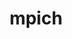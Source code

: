 ---
title: "mpich"
layout: cache
categories: [package, develop-2023-05-14]
meta: {"versions": ["3.4.3", "4.1.1"], "compilers": ["gcc@=11.1.0", "gcc@=11.3.0", "gcc@=12.1.0", "gcc@=7.3.1", "gcc@=7.5.0", "oneapi@=2023.0.0"], "oss": ["amzn2", "ubuntu18.04", "ubuntu20.04", "ubuntu22.04"], "platforms": ["linux"], "targets": ["aarch64", "neoverse_n1", "ppc64le", "x86_64", "x86_64_v3"], "stacks": ["aws-isc", "aws-isc-aarch64", "build_systems", "data-vis-sdk", "e4s", "e4s-oneapi", "e4s-power", "root", "tutorial"], "num_specs": 16, "num_specs_by_stack": {"root": 16, "e4s-oneapi": 1, "e4s": 4, "e4s-power": 3, "data-vis-sdk": 2, "tutorial": 2, "build_systems": 1, "aws-isc-aarch64": 2, "aws-isc": 1}}
spec_details: [{"hash": "pm4qc6j6b7st65sabl6dheg6gfg77mmx", "compiler": "oneapi@=2023.0.0", "versions": ["3.4.3"], "os": "ubuntu20.04", "platform": "linux", "target": "x86_64", "variants": ["~argobots", "build_system=autotools", "~cuda", "datatype-engine=auto", "device=ch4", "+fortran", "+hwloc", "+hydra", "+libxml2", "netmod=ofi", "patches=66ba8eb,7326028,be529bf", "+pci", "pmi=pmi", "~rocm", "+romio", "~slurm", "~two_level_namespace", "~verbs", "~wrapperrpath"], "stacks": ["root", "e4s-oneapi"], "size": "-", "tarball": "https://binaries.spack.io/releases/develop-2023-05-14/build_cache/linux-ubuntu20.04-x86_64/oneapi-2023.0.0/mpich-3.4.3/linux-ubuntu20.04-x86_64-oneapi-2023.0.0-mpich-3.4.3-pm4qc6j6b7st65sabl6dheg6gfg77mmx.spack"}, {"hash": "vatatap3rulizyc3f7yiql72amnsbhd4", "compiler": "gcc@=11.1.0", "versions": ["4.1.1"], "os": "ubuntu20.04", "platform": "linux", "target": "x86_64_v3", "variants": ["~argobots", "build_system=autotools", "~cuda", "datatype-engine=auto", "device=ch4", "+fortran", "+hwloc", "+hydra", "+libxml2", "netmod=ofi", "+pci", "pmi=pmi", "~rocm", "+romio", "~slurm", "~two_level_namespace", "~vci", "~verbs", "~wrapperrpath"], "stacks": ["root", "e4s"], "size": "-", "tarball": "https://binaries.spack.io/releases/develop-2023-05-14/build_cache/linux-ubuntu20.04-x86_64_v3/gcc-11.1.0/mpich-4.1.1/linux-ubuntu20.04-x86_64_v3-gcc-11.1.0-mpich-4.1.1-vatatap3rulizyc3f7yiql72amnsbhd4.spack"}, {"hash": "tfjzzx7if2hx5gngnc7gqnmew7znsvmj", "compiler": "gcc@=11.1.0", "versions": ["4.1.1"], "os": "ubuntu20.04", "platform": "linux", "target": "ppc64le", "variants": ["~argobots", "build_system=autotools", "~cuda", "datatype-engine=auto", "device=ch4", "+fortran", "+hwloc", "+hydra", "+libxml2", "netmod=ofi", "+pci", "pmi=pmi", "~rocm", "+romio", "~slurm", "~two_level_namespace", "~vci", "~verbs", "~wrapperrpath"], "stacks": ["root", "e4s-power"], "size": "-", "tarball": "https://binaries.spack.io/releases/develop-2023-05-14/build_cache/linux-ubuntu20.04-ppc64le/gcc-11.1.0/mpich-4.1.1/linux-ubuntu20.04-ppc64le-gcc-11.1.0-mpich-4.1.1-tfjzzx7if2hx5gngnc7gqnmew7znsvmj.spack"}, {"hash": "l4mbcp4qeerqrt5euzvhunciqfq7ctjv", "compiler": "gcc@=11.1.0", "versions": ["4.1.1"], "os": "ubuntu20.04", "platform": "linux", "target": "x86_64_v3", "variants": ["~argobots", "build_system=autotools", "~cuda", "datatype-engine=auto", "device=ch4", "+fortran", "+hwloc", "+hydra", "+libxml2", "netmod=ofi", "+pci", "pmi=pmi", "~rocm", "+romio", "~slurm", "~two_level_namespace", "~vci", "~verbs", "+wrapperrpath"], "stacks": ["data-vis-sdk", "root"], "size": "-", "tarball": "https://binaries.spack.io/releases/develop-2023-05-14/build_cache/linux-ubuntu20.04-x86_64_v3/gcc-11.1.0/mpich-4.1.1/linux-ubuntu20.04-x86_64_v3-gcc-11.1.0-mpich-4.1.1-l4mbcp4qeerqrt5euzvhunciqfq7ctjv.spack"}, {"hash": "g64rdbkmmjn5eufcuribsy2mjukjvk62", "compiler": "gcc@=11.1.0", "versions": ["4.1.1"], "os": "ubuntu20.04", "platform": "linux", "target": "x86_64_v3", "variants": ["~argobots", "build_system=autotools", "~cuda", "datatype-engine=auto", "device=ch4", "+fortran", "+hwloc", "+hydra", "+libxml2", "netmod=ofi", "+pci", "pmi=pmi", "~rocm", "+romio", "~slurm", "~two_level_namespace", "~vci", "~verbs", "~wrapperrpath"], "stacks": ["root", "e4s"], "size": "-", "tarball": "https://binaries.spack.io/releases/develop-2023-05-14/build_cache/linux-ubuntu20.04-x86_64_v3/gcc-11.1.0/mpich-4.1.1/linux-ubuntu20.04-x86_64_v3-gcc-11.1.0-mpich-4.1.1-g64rdbkmmjn5eufcuribsy2mjukjvk62.spack"}, {"hash": "fb4tt653pmmepubwhorioxxa6mk6hzre", "compiler": "gcc@=12.1.0", "versions": ["4.1.1"], "os": "ubuntu22.04", "platform": "linux", "target": "x86_64_v3", "variants": ["~argobots", "build_system=autotools", "~cuda", "datatype-engine=auto", "device=ch4", "+fortran", "+hwloc", "+hydra", "+libxml2", "netmod=ofi", "+pci", "pmi=pmi", "~rocm", "+romio", "~slurm", "~two_level_namespace", "~vci", "~verbs", "+wrapperrpath"], "stacks": ["root", "tutorial"], "size": "-", "tarball": "https://binaries.spack.io/releases/develop-2023-05-14/build_cache/linux-ubuntu22.04-x86_64_v3/gcc-12.1.0/mpich-4.1.1/linux-ubuntu22.04-x86_64_v3-gcc-12.1.0-mpich-4.1.1-fb4tt653pmmepubwhorioxxa6mk6hzre.spack"}, {"hash": "jt4nwy3szff5ldz2644v3stehqcsn64n", "compiler": "gcc@=11.1.0", "versions": ["4.1.1"], "os": "ubuntu20.04", "platform": "linux", "target": "ppc64le", "variants": ["~argobots", "build_system=autotools", "~cuda", "datatype-engine=auto", "device=ch4", "+fortran", "+hwloc", "+hydra", "+libxml2", "netmod=ofi", "+pci", "pmi=pmi", "~rocm", "+romio", "~slurm", "~two_level_namespace", "~vci", "~verbs", "~wrapperrpath"], "stacks": ["root", "e4s-power"], "size": "-", "tarball": "https://binaries.spack.io/releases/develop-2023-05-14/build_cache/linux-ubuntu20.04-ppc64le/gcc-11.1.0/mpich-4.1.1/linux-ubuntu20.04-ppc64le-gcc-11.1.0-mpich-4.1.1-jt4nwy3szff5ldz2644v3stehqcsn64n.spack"}, {"hash": "3mapxl5fv7tsir4ewh7cbzjc4xjcuq4y", "compiler": "gcc@=11.3.0", "versions": ["4.1.1"], "os": "ubuntu22.04", "platform": "linux", "target": "x86_64_v3", "variants": ["~argobots", "build_system=autotools", "~cuda", "datatype-engine=auto", "device=ch4", "+fortran", "+hwloc", "+hydra", "+libxml2", "netmod=ofi", "+pci", "pmi=pmi", "~rocm", "+romio", "~slurm", "~two_level_namespace", "~vci", "~verbs", "+wrapperrpath"], "stacks": ["root", "tutorial"], "size": "-", "tarball": "https://binaries.spack.io/releases/develop-2023-05-14/build_cache/linux-ubuntu22.04-x86_64_v3/gcc-11.3.0/mpich-4.1.1/linux-ubuntu22.04-x86_64_v3-gcc-11.3.0-mpich-4.1.1-3mapxl5fv7tsir4ewh7cbzjc4xjcuq4y.spack"}, {"hash": "baywflcwbvcjukmnzzl63ppkypodncys", "compiler": "gcc@=11.1.0", "versions": ["4.1.1"], "os": "ubuntu20.04", "platform": "linux", "target": "x86_64_v3", "variants": ["~argobots", "build_system=autotools", "~cuda", "datatype-engine=auto", "device=ch4", "+fortran", "+hwloc", "+hydra", "+libxml2", "netmod=ofi", "+pci", "pmi=pmi", "~rocm", "+romio", "~slurm", "~two_level_namespace", "~vci", "~verbs", "+wrapperrpath"], "stacks": ["data-vis-sdk", "root"], "size": "-", "tarball": "https://binaries.spack.io/releases/develop-2023-05-14/build_cache/linux-ubuntu20.04-x86_64_v3/gcc-11.1.0/mpich-4.1.1/linux-ubuntu20.04-x86_64_v3-gcc-11.1.0-mpich-4.1.1-baywflcwbvcjukmnzzl63ppkypodncys.spack"}, {"hash": "7nd5rcxjsakql7ynm6tulavtncxkxh33", "compiler": "gcc@=11.1.0", "versions": ["4.1.1"], "os": "ubuntu20.04", "platform": "linux", "target": "x86_64_v3", "variants": ["~argobots", "build_system=autotools", "~cuda", "datatype-engine=auto", "device=ch4", "+fortran", "+hwloc", "+hydra", "+libxml2", "netmod=ofi", "+pci", "pmi=pmi", "~rocm", "+romio", "~slurm", "~two_level_namespace", "~vci", "~verbs", "~wrapperrpath"], "stacks": ["root", "e4s"], "size": "-", "tarball": "https://binaries.spack.io/releases/develop-2023-05-14/build_cache/linux-ubuntu20.04-x86_64_v3/gcc-11.1.0/mpich-4.1.1/linux-ubuntu20.04-x86_64_v3-gcc-11.1.0-mpich-4.1.1-7nd5rcxjsakql7ynm6tulavtncxkxh33.spack"}, {"hash": "7zxghb7bikkepvlsx4b7su4zpppymoaa", "compiler": "gcc@=11.1.0", "versions": ["4.1.1"], "os": "ubuntu20.04", "platform": "linux", "target": "ppc64le", "variants": ["~argobots", "build_system=autotools", "~cuda", "datatype-engine=auto", "device=ch4", "+fortran", "+hwloc", "+hydra", "+libxml2", "netmod=ofi", "+pci", "pmi=pmi", "~rocm", "+romio", "~slurm", "~two_level_namespace", "~vci", "~verbs", "~wrapperrpath"], "stacks": ["root", "e4s-power"], "size": "-", "tarball": "https://binaries.spack.io/releases/develop-2023-05-14/build_cache/linux-ubuntu20.04-ppc64le/gcc-11.1.0/mpich-4.1.1/linux-ubuntu20.04-ppc64le-gcc-11.1.0-mpich-4.1.1-7zxghb7bikkepvlsx4b7su4zpppymoaa.spack"}, {"hash": "qju4ojak3pzwao2y5masq4i77h3nzlbu", "compiler": "gcc@=11.1.0", "versions": ["4.1.1"], "os": "ubuntu20.04", "platform": "linux", "target": "x86_64_v3", "variants": ["~argobots", "build_system=autotools", "~cuda", "datatype-engine=auto", "device=ch4", "+fortran", "+hwloc", "+hydra", "+libxml2", "netmod=ofi", "+pci", "pmi=pmi", "~rocm", "+romio", "~slurm", "~two_level_namespace", "~vci", "~verbs", "~wrapperrpath"], "stacks": ["root", "e4s"], "size": "-", "tarball": "https://binaries.spack.io/releases/develop-2023-05-14/build_cache/linux-ubuntu20.04-x86_64_v3/gcc-11.1.0/mpich-4.1.1/linux-ubuntu20.04-x86_64_v3-gcc-11.1.0-mpich-4.1.1-qju4ojak3pzwao2y5masq4i77h3nzlbu.spack"}, {"hash": "jxsaeuusxswv2h5m6izfkj6a55dlozgb", "compiler": "gcc@=7.5.0", "versions": ["4.1.1"], "os": "ubuntu18.04", "platform": "linux", "target": "x86_64_v3", "variants": ["~argobots", "build_system=autotools", "~cuda", "datatype-engine=auto", "device=ch4", "~fortran", "+hwloc", "+hydra", "+libxml2", "netmod=ofi", "+pci", "pmi=pmi", "~rocm", "+romio", "~slurm", "~two_level_namespace", "~vci", "~verbs", "+wrapperrpath"], "stacks": ["build_systems", "root"], "size": "-", "tarball": "https://binaries.spack.io/releases/develop-2023-05-14/build_cache/linux-ubuntu18.04-x86_64_v3/gcc-7.5.0/mpich-4.1.1/linux-ubuntu18.04-x86_64_v3-gcc-7.5.0-mpich-4.1.1-jxsaeuusxswv2h5m6izfkj6a55dlozgb.spack"}, {"hash": "e5helx3gkwexm443fks4qcfkzkdphqpt", "compiler": "gcc@=7.3.1", "versions": ["4.1.1"], "os": "amzn2", "platform": "linux", "target": "aarch64", "variants": ["~argobots", "build_system=autotools", "~cuda", "datatype-engine=auto", "device=ch4", "+fortran", "+hwloc", "+hydra", "+libxml2", "netmod=ofi", "+pci", "pmi=pmi", "~rocm", "+romio", "~slurm", "~two_level_namespace", "~vci", "~verbs", "~wrapperrpath"], "stacks": ["aws-isc-aarch64", "root"], "size": "-", "tarball": "https://binaries.spack.io/releases/develop-2023-05-14/build_cache/linux-amzn2-aarch64/gcc-7.3.1/mpich-4.1.1/linux-amzn2-aarch64-gcc-7.3.1-mpich-4.1.1-e5helx3gkwexm443fks4qcfkzkdphqpt.spack"}, {"hash": "kfdyl5s76rceir4x3mvxx4zpzawhocp4", "compiler": "gcc@=7.3.1", "versions": ["4.1.1"], "os": "amzn2", "platform": "linux", "target": "neoverse_n1", "variants": ["~argobots", "build_system=autotools", "~cuda", "datatype-engine=auto", "device=ch4", "+fortran", "+hwloc", "+hydra", "+libxml2", "netmod=ofi", "+pci", "pmi=pmi", "~rocm", "+romio", "~slurm", "~two_level_namespace", "~vci", "~verbs", "~wrapperrpath"], "stacks": ["aws-isc-aarch64", "root"], "size": "-", "tarball": "https://binaries.spack.io/releases/develop-2023-05-14/build_cache/linux-amzn2-neoverse_n1/gcc-7.3.1/mpich-4.1.1/linux-amzn2-neoverse_n1-gcc-7.3.1-mpich-4.1.1-kfdyl5s76rceir4x3mvxx4zpzawhocp4.spack"}, {"hash": "mr653ikdzp5u6vib4ta3bwbmntgcys4i", "compiler": "gcc@=7.3.1", "versions": ["4.1.1"], "os": "amzn2", "platform": "linux", "target": "x86_64_v3", "variants": ["~argobots", "build_system=autotools", "~cuda", "datatype-engine=auto", "device=ch4", "+fortran", "+hwloc", "+hydra", "+libxml2", "netmod=ofi", "+pci", "pmi=pmi", "~rocm", "+romio", "~slurm", "~two_level_namespace", "~vci", "~verbs", "~wrapperrpath"], "stacks": ["aws-isc", "root"], "size": "-", "tarball": "https://binaries.spack.io/releases/develop-2023-05-14/build_cache/linux-amzn2-x86_64_v3/gcc-7.3.1/mpich-4.1.1/linux-amzn2-x86_64_v3-gcc-7.3.1-mpich-4.1.1-mr653ikdzp5u6vib4ta3bwbmntgcys4i.spack"}]
---